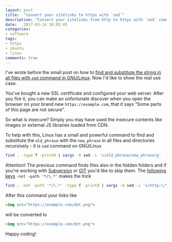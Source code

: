 ```yaml
---
layout: post
title:  "Convert your sitelinks to https with `sed`"
description: "Convert your sitelinks from http to https with `sed` command on GNU/Linux"
date:   2017-03-14 10:05:45
categories:
- software
tags:
- https
- ubuntu
- linux
comments: true
---
```


I've wrote before the small post on how to [find and substitute the string in all files with `sed` command in GNU/Linux](https://moiseevigor.github.io/software/2016/05/24/find-and-substitute-string-sed-linux/).
Now I'd like to show the real use case.

You've bought a new SSL certificate and configured your web server.
After you fire it, you can make an unfortunate discover when you open the browser
on your brand new `https://example.com`, that it says “Some parts of this page are not secure”.

So what is insecure? Simply you may have used the insecure contents
like images or external JS libraries loaded from CDN.


To help with this, Linux has a small and powerful command to find and substitute the `old_phrase` with the `new_phrase` in
all files and directories recursively - it is `sed` command on GNU/Linux

```bash
find . -type f -print0 | xargs -0 sed -i 's/old_phrase/new_phrase/g'
```

Attention! The previous command finds files also in the hidden folders and if you're working with [Subversion](/tag/subversion) or [GIT](/tag/git) you'd like to skip them. The [following keys](https://askubuntu.com/a/318211/7484) `-not -path '*/\.*'` makes the trick

```bash
find . -not -path '*/\.*' -type f -print0 | xargs -0 sed -i 's/http:\/\//https:\/\//g'
```

After this command your links like

```html
<img src="https://example.com/dot.png">
```

will be converted to

```html
<img src="https://example.com/dot.png">
```

Happy coding!
